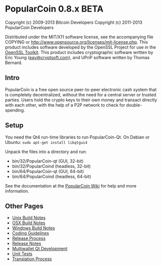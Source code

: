 PopularCoin 0.8.x BETA
====================

Copyright (c) 2009-2013 Bitcoin Developers
Copyright (c) 2011-2013 PopularCoin Developers

Distributed under the MIT/X11 software license, see the accompanying
file COPYING or http://www.opensource.org/licenses/mit-license.php.
This product includes software developed by the OpenSSL Project for use in the [OpenSSL Toolkit](http://www.openssl.org/). This product includes
cryptographic software written by Eric Young ([eay@cryptsoft.com](mailto:eay@cryptsoft.com)), and UPnP software written by Thomas Bernard.


Intro
---------------------
PopularCoin is a free open source peer-to-peer electronic cash system that is
completely decentralized, without the need for a central server or trusted
parties.  Users hold the crypto keys to their own money and transact directly
with each other, with the help of a P2P network to check for double-spending.


Setup
---------------------
You need the Qt4 run-time libraries to run PopularCoin-Qt. On Debian or Ubuntu:
	`sudo apt-get install libqtgui4`

Unpack the files into a directory and run:

- bin/32/PopularCoin-qt (GUI, 32-bit)
- bin/32/PopularCoind (headless, 32-bit)
- bin/64/PopularCoin-qt (GUI, 64-bit)
- bin/64/PopularCoind (headless, 64-bit)

See the documentation at the [PopularCoin Wiki](http://PopularCoin.info)
for help and more information.


Other Pages
---------------------
- [Unix Build Notes](build-unix.md)
- [OSX Build Notes](build-osx.md)
- [Windows Build Notes](build-msw.md)
- [Coding Guidelines](coding.md)
- [Release Process](release-process.md)
- [Release Notes](release-notes.md)
- [Multiwallet Qt Development](multiwallet-qt.md)
- [Unit Tests](unit-tests.md)
- [Translation Process](translation_process.md)
